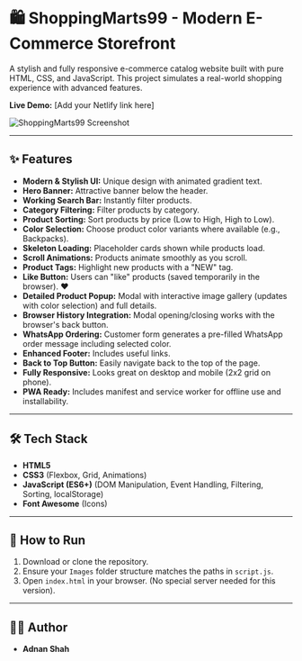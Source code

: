 # 🛍️ ShoppingMarts99 - Modern E-Commerce Storefront

A stylish and fully responsive e-commerce catalog website built with pure HTML, CSS, and JavaScript. This project simulates a real-world shopping experience with advanced features.

**Live Demo:** [Add your Netlify link here]

![ShoppingMarts99 Screenshot](screenshot.png)

---

## ✨ Features

* **Modern & Stylish UI:** Unique design with animated gradient text.
* **Hero Banner:** Attractive banner below the header.
* **Working Search Bar:** Instantly filter products.
* **Category Filtering:** Filter products by category.
* **Product Sorting:** Sort products by price (Low to High, High to Low).
* **Color Selection:** Choose product color variants where available (e.g., Backpacks).
* **Skeleton Loading:** Placeholder cards shown while products load.
* **Scroll Animations:** Products animate smoothly as you scroll.
* **Product Tags:** Highlight new products with a "NEW" tag.
* **Like Button:** Users can "like" products (saved temporarily in the browser). ❤️
* **Detailed Product Popup:** Modal with interactive image gallery (updates with color selection) and full details.
* **Browser History Integration:** Modal opening/closing works with the browser's back button.
* **WhatsApp Ordering:** Customer form generates a pre-filled WhatsApp order message including selected color.
* **Enhanced Footer:** Includes useful links.
* **Back to Top Button:** Easily navigate back to the top of the page.
* **Fully Responsive:** Looks great on desktop and mobile (2x2 grid on phone).
* **PWA Ready:** Includes manifest and service worker for offline use and installability.

---

## 🛠️ Tech Stack

* **HTML5**
* **CSS3** (Flexbox, Grid, Animations)
* **JavaScript (ES6+)** (DOM Manipulation, Event Handling, Filtering, Sorting, localStorage)
* **Font Awesome** (Icons)

---

## 🚀 How to Run

1.  Download or clone the repository.
2.  Ensure your `Images` folder structure matches the paths in `script.js`.
3.  Open `index.html` in your browser. (No special server needed for this version).

---

## 👨‍💻 Author

* **Adnan Shah**
